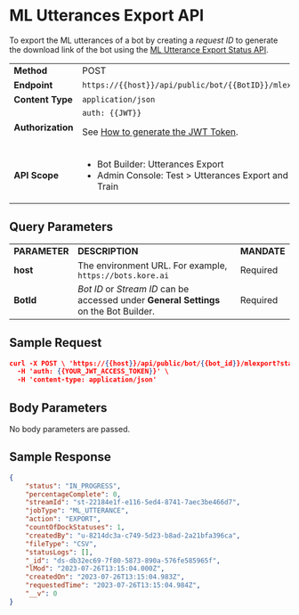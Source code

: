 # ML Utterances Export API

To export the ML utterances of a bot by creating a _request ID_ to generate the download link of the bot using the [ML Utterance Export Status API](../ml-utterances-export-status).


<table>
  <tr>
   <td><strong>Method</strong>
   </td>
   <td>POST
   </td>
  </tr>
  <tr>
   <td><strong>Endpoint</strong>
   </td>
   <td><code>https://{{host}}/api/public/bot/{{BotID}}/mlexport</code>
   </td>
  </tr>
  <tr>
   <td><strong>Content Type</strong>
   </td>
   <td><code>application/json</code>
   </td>
  </tr>
  <tr>
   <td><strong>Authorization</strong>
   </td>
   <td><code>auth: {{JWT}}</code>
<p>
See <a href="https://developer.kore.ai/docs/bots/api-guide/apis/#Generating_the_JWT_Token">How to generate the JWT Token</a>.
   </td>
  </tr>
  <tr>
   <td><strong>API Scope</strong>
   </td>
   <td>
<ul>

<li>Bot Builder: Utterances Export

<li>Admin Console: Test > Utterances Export and Train
</li>
</ul>
   </td>
  </tr>
</table>


## Query Parameters


<table>
  <tr>
   <td><strong>PARAMETER</strong>
   </td>
   <td><strong>DESCRIPTION</strong>
   </td>
   <td><strong>MANDATE</strong>
   </td>
  </tr>
  <tr>
   <td><strong>host</strong>
   </td>
   <td>The environment URL. For example, <code>https://bots.kore.ai</code>
   </td>
   <td>Required
   </td>
  </tr>
  <tr>
   <td><strong>BotId</strong>
   </td>
   <td><em>Bot ID</em> or <em>Stream ID</em> can be accessed under <strong>General Settings</strong> on the Bot Builder.
   </td>
   <td>Required
   </td>
  </tr>
</table>


## Sample Request


```json
curl -X POST \ 'https://{{host}}/api/public/bot/{{bot_id}}/mlexport?state=configured&=&type=csv' \
  -H 'auth: {{YOUR_JWT_ACCESS_TOKEN}}' \
  -H 'content-type: application/json'
```

## Body Parameters

No body parameters are passed.


## Sample Response


```json
{
    "status": "IN_PROGRESS",
    "percentageComplete": 0,
    "streamId": "st-22184e1f-e116-5ed4-8741-7aec3be466d7",
    "jobType": "ML_UTTERANCE",
    "action": "EXPORT",
    "countOfDockStatuses": 1,
    "createdBy": "u-8214dc3a-c749-5d23-b8ad-2a21bfa396ca",
    "fileType": "CSV",
    "statusLogs": [],
    "_id": "ds-db32ec69-7f80-5873-890a-576fe585965f",
    "lMod": "2023-07-26T13:15:04.000Z",
    "createdOn": "2023-07-26T13:15:04.983Z",
    "requestedTime": "2023-07-26T13:15:04.984Z",
    "__v": 0
}
